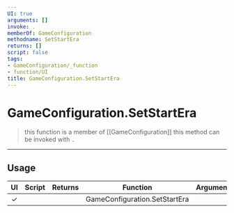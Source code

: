 ```yaml
---
UI: true
arguments: []
invoke: .
memberOf: GameConfiguration
methodname: SetStartEra
returns: []
script: false
tags:
- GameConfiguration/_function
- function/UI
title: GameConfiguration.SetStartEra
---
```

# GameConfiguration.SetStartEra
> this function is a member of [[GameConfiguration]]
> this method can be invoked with `.`
-----
## Usage
|  UI | Script | Returns | Function | Arguments |
|:---:|:------:|-------:|:--------:|:---------|
|✓| ||GameConfiguration.SetStartEra||
